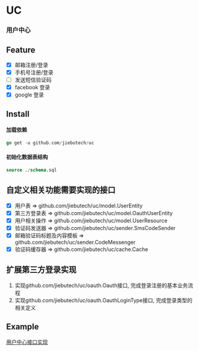 # UC

### 用户中心

## Feature
+ [x] 邮箱注册/登录
+ [x] 手机号注册/登录
+ [ ] 发送短信验证码
+ [x] facebook 登录
+ [x] google 登录

## Install
#### 加载依赖
```go
go get -u github.com/jiebutech/uc
```

#### 初始化数据表结构
```sql
source ./schema.sql
```

## 自定义相关功能需要实现的接口
+ [x] 用户表 => github.com/jiebutech/uc/model.UserEntity
+ [x] 第三方登录表 => github.com/jiebutech/uc/model.OauthUserEntity
+ [x] 用户相关操作 => github.com/jiebutech/uc/model.UserResource
+ [x] 验证码发送器 => github.com/jiebutech/uc/sender.SmsCodeSender
+ [x] 邮箱验证码标题及内容模板 => github.com/jiebutech/uc/sender.CodeMessenger
+ [x] 验证码缓存器 => github.com/jiebutech/uc/cache.Cache

## 扩展第三方登录实现
1. 实现github.com/jiebutech/uc/oauth.Oauth接口, 完成登录注册的基本业务流程
2. 实现github.com/jiebutech/uc/oauth.OauthLoginType接口, 完成登录类型的相关定义

## Example

[用户中心接口实现](https://github.com/jiebutech/jin/tree/example/uc)
